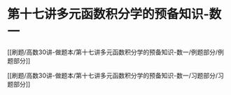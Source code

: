 # 第十七讲多元函数积分学的预备知识-数一
[[刷题/高数30讲-做题本/第十七讲多元函数积分学的预备知识-数一/例题部分/例题部分]]

[[刷题/高数30讲-做题本/第十七讲多元函数积分学的预备知识-数一/习题部分/习题部分]]